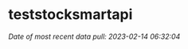 
<!-- README.md is generated from README.Rmd. Please edit that file -->

# teststocksmartapi

*Date of most recent data pull: 2023-02-14 06:32:04*

